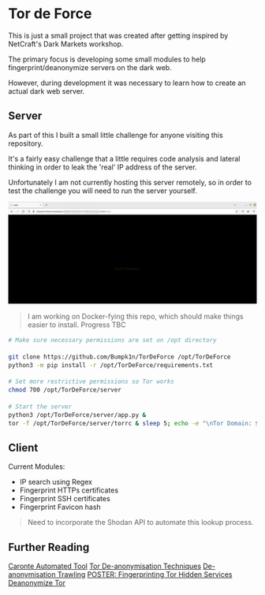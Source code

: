 # Tor de Force

This is just a small project that was created after getting inspired by NetCraft's Dark Markets workshop.

The primary focus is developing some small modules to help fingerprint/deanonymize servers on the dark web.

However, during development it was necessary to learn how to create an actual dark web server. 

## Server

As part of this I built a small little challenge for anyone visiting this repository. 

It's a fairly easy challenge that a little requires code analysis and lateral thinking in order to leak the 'real' IP address of the server.

Unfortunately I am not currently hosting this server remotely, so in order to test the challenge you will need to run the server yourself. 

![Challenge Login](images/login.png)

> I am working on Docker-fying this repo, which should make things easier to install. Progress TBC

```sh
# Make sure necessary permissions are set on /opt directory

git clone https://github.com/Bumpk1n/TorDeForce /opt/TorDeForce
python3 -m pip install -r /opt/TorDeForce/requirements.txt

# Set more restrictive permissions so Tor works
chmod 700 /opt/TorDeForce/server

# Start the server
python3 /opt/TorDeForce/server/app.py &
tor -f /opt/TorDeForce/server/torrc & sleep 5; echo -e "\nTor Domain: $(cat /opt/TorDeForce/server/hostname)\n"; fg
```

## Client

Current Modules:
- IP search using Regex
- Fingerprint HTTPs certificates
- Fingerprint SSH certificates
- Fingerprint Favicon hash

> Need to incorporate the Shodan API to automate this lookup process. 

## Further Reading

[Caronte Automated Tool](https://dl.acm.org/doi/abs/10.1145/2810103.2813667)
[Tor De-anonymisation Techniques](https://link.springer.com/chapter/10.1007/978-3-319-64701-2_52)
[De-anonymisation Trawling](https://ieeexplore.ieee.org/abstract/document/6547103)
[POSTER: Fingerprinting Tor Hidden Services](https://www.researchgate.net/publication/310821261_POSTER_Fingerprinting_Tor_Hidden_Services)
[Deanonymize Tor](https://www.slideshare.net/FabrizioFarinacci1/deanonymize-tor-hidden-services-76463821)